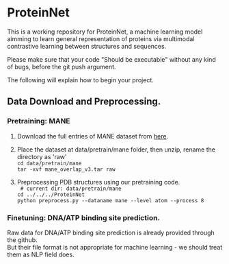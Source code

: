# ProteinNet

This is a working repository for ProteinNet, a machine learning model aimming to learn general representation of proteins via multimodal contrastive learning between structures and sequences.

Please make sure that your code "Should be executable" without any kind of bugs, before the git push argument.

The following will explain how to begin your project.


## Data Download and Preprocessing.
### Pretraining: MANE
1. Download the full entries of MANE dataset from [here](https://alphafold.ebi.ac.uk/download#mane-section). <br>

2. Place the dataset at data/pretrain/mane folder, then unzip, rename the directory as 'raw' <br>
    `cd data/pretrain/mane` <br>
    `tar -xvf mane_overlap_v3.tar raw`

3. Preprocessing PDB structures using our pretraining code. <br>
    ` # current dir: data/pretrain/mane`<br>
    `cd ../../../ProteinNet`<br>
    `python preprocess.py --dataname mane --level atom --process 8`

### Finetuning: DNA/ATP binding site prediction.
Raw data for DNA/ATP binding site prediction is already provided through the github.<br>
But their file format is not appropriate for machine learning - we should treat them as NLP field does.
